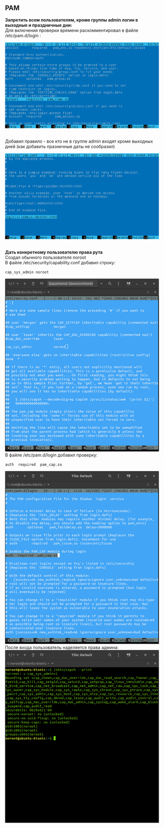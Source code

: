 ## PAM
<b> Запретить всем пользователям, кроме группы admin логин в выходные и праздничные дни: </b> <br>
Для включения проверки времени раскомментировал в файле /etc/pam.d/login : <br> 

![](pam_login.png?raw=true)

<br>
Добавил правило - все кто не в группе admin входят кроме выходных дней (как добавить празничные даты не сообразил) <br>

![](pam_time.png?raw=true) 

<br>
<b> Дать конкретному пользователю права рута </b><br>
Создал обычного пользователя noroot <br>
В файле  /etc/security/capability.conf добавил строку: <br>

```
cap_sys_admin noroot 
```

![](capability.png?raw=true)
<br>
В файле /etc/pam.d/login добавил проверку:  <br>
``` 
auth  required  pam_cap.so 
```

![](login.png?raw=true) 
<br>
После входа пользователь наделяется права админа: <br>
![](capsh.png?raw=true)
